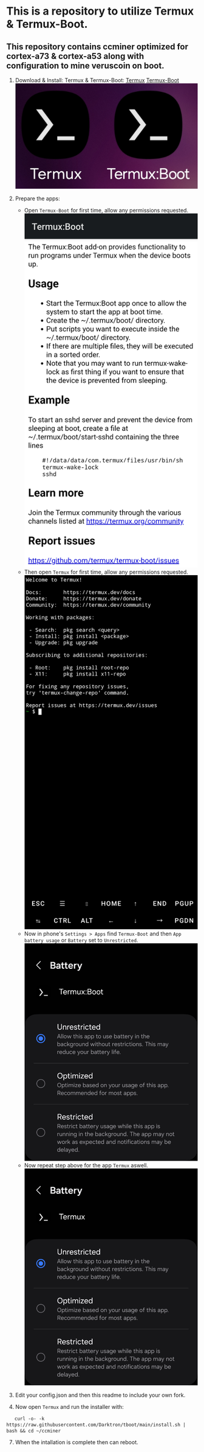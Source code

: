 # This is a repository to utilize Termux & Termux-Boot.
## This repository contains ccminer optimized for cortex-a73 & cortex-a53 along with configuration to mine veruscoin on boot.


1. Download & Install: Termux & Termux-Boot:
   [Termux](https://github.com/termux/termux-app/releases/download/v0.119.0-beta.1/termux-app_v0.119.0-beta.1+apt-android-7-github-debug_arm64-v8a.apk)
   [Termux-Boot](https://github.com/termux/termux-boot/releases/download/v0.8.1/termux-boot-app_v0.8.1+github.debug.apk)
   ![](images/Screenshot_20250109_201549_Termux_Boot.png)

3. Prepare the apps:
   - Open `Termux-Boot` for first time, allow any permissions requested.
   ![](images/Screenshot_20250109_201613_TermuxBoot.png)
   - Then open `Termux` for first time, allow any permissions requested.
   ![](images/Screenshot_20250109_203143_Termux.png)
   - Now in phone's `Settings > Apps` find `Termux-Boot` and then `App battery usage` or `Battery` set to `Unrestricted`.
   ![](images/Screenshot_20250109_202352_Settings.png)
   - Now repeat step above for the app `Termux` aswell.
   ![](images/Screenshot_20250109_202414_Settings.png)

5. Edit your config.json and then this readme to include your own fork.

6. Now open `Termux` and run the installer with:
```
   curl -o- -k https://raw.githubusercontent.com/Darktron/tboot/main/install.sh | bash && cd ~/ccminer
```
7. When the intallation is complete then can reboot.
